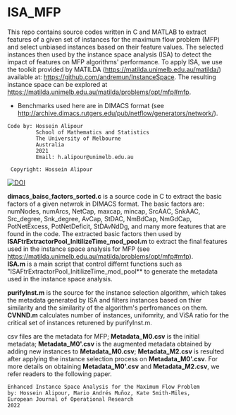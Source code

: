 # ISA_MFP
This repo contains source codes written in C and MATLAB to extract features of a given set of instances for the maximum flow problem (MFP) and select unbiased instances based on their feature values. The selected instances then used by the instance space analysis (ISA) to detect the impact of features on MFP algorithms' performance. 
To apply ISA, we use the toolkit provided by MATILDA (https://matilda.unimelb.edu.au/matilda/) available at: https://github.com/andremun/InstanceSpace. The resulting instance space can be explored at https://matilda.unimelb.edu.au/matilda/problems/opt/mfp#mfp.

* Benchmarks used here are in DIMACS format (see http://archive.dimacs.rutgers.edu/pub/netflow/generators/network/).

```
Code by: Hossein Alipour
         School of Mathematics and Statistics
         The University of Melbourne
         Australia
         2021
         Email: h.alipour@unimelb.edu.au
 
 Copyright: Hossein Alipour
 ```

[![DOI](https://zenodo.org/badge/DOI/10.5281/zenodo.4922868.svg)](https://doi.org/10.5281/zenodo.4922868)


 **dimacs_baisc_factors_sorted.c** is a source code in C to extract the basic factors of a given netwrok in DIMACS format. The basic factors are: numNodes, numArcs, NetCap, maxcap, mincap, SrcAAC, SnkAAC,  Src_degree, Snk_degree, AvCap, StDAC, NmBdCap, NmGdCap, PotNetExcess, PotNetDeficit, StDAvNdDg, and many more features that are found in the code. The extracted basic factors then used by **ISAFtrExtractorPool_InitilizeTime_mod_pool.m** to extract the final features used in the instance space analysis for MFP (see https://matilda.unimelb.edu.au/matilda/problems/opt/mfp#mfp).  
**ISA.m** is a main script that control differnt functions such as "ISAFtrExtractorPool_InitilizeTime_mod_pool** to generate the metadata used in the instance space analysis.

**purifyInst.m** is the source for the instance selection algorithm, which takes the metadata generated by ISA and filters instances based on thier similarity and the similarity of the algorithm's perfromances on them. **CVNND.m** calculates number of instances, unifomrity, and ViSA ratio for the critical set of instances returened by purifyInst.m.


csv files are the metadata for MFP; **Metadata_M0.csv** is the initial metadata; **Metadata_M0'.csv** is the augmented metadata obtained by adding new instances to **Metadata_M0.csv**; **Metadata_M2.csv** is resulted after applying the instance selection process on **Metadata_M0'.csv**. For more details on obtaining **Metadata_M0'.csv** and **Metadata_M2.csv**, we refer readers to the following paper.
```
Enhanced Instance Space Analysis for the Maximum Flow Problem
by: Hossein Alipour, Mario Andrés Muñoz, Kate Smith-Miles,
European Journal of Operational Research
2022
```


